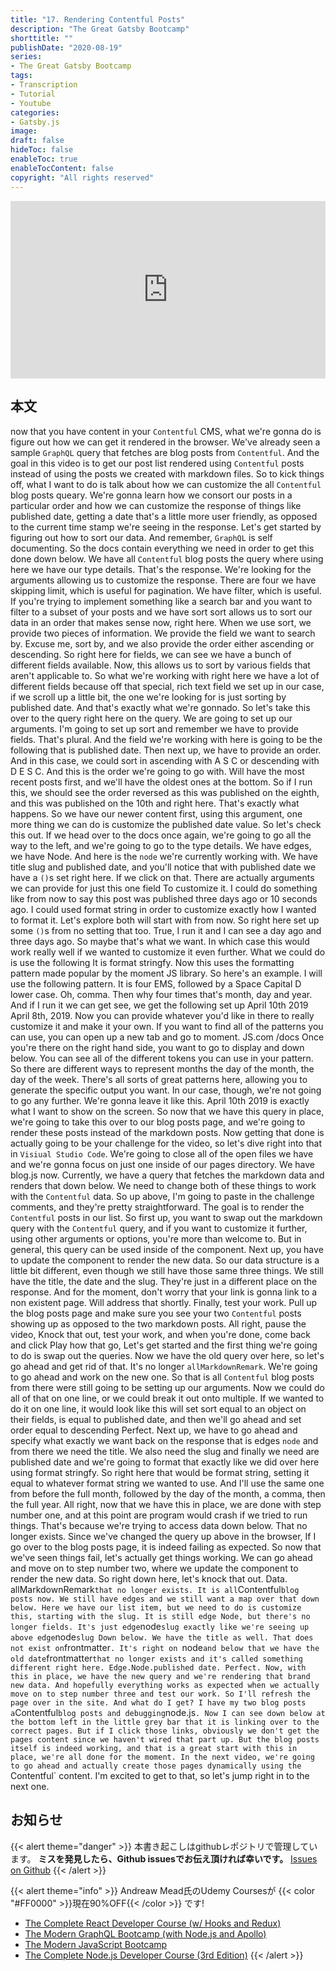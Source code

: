 ```yaml
---
title: "17. Rendering Contentful Posts"
description: "The Great Gatsby Bootcamp"
shorttitle: ""
publishDate: "2020-08-19"
series:
- The Great Gatsby Bootcamp
tags: 
- Transcription
- Tutorial
- Youtube
categories: 
- Gatsby.js
image: 
draft: false
hideToc: false
enableToc: true
enableTocContent: false
copyright: "All rights reserved"
---
```


<div style="position: relative; padding-bottom: 56.25%;">
  <iframe 
    style="position: absolute; top: 0; left: 0; width: 100%; height: 100%;"
    src="https://www.youtube.com/embed/8t0vNu2fCCM?start=13109"
    frameborder="0"
    allow="accelerometer; autoplay; encrypted-media; gyroscope; picture-in-picture" allowfullscreen
  >
  </iframe>
</div>

## 本文

now that you have content in your `Contentful` CMS, what we're gonna do is figure out how we can get it rendered in the browser.
We've already seen a sample `GraphQL` query that fetches are blog posts from `Contentful`.
And the goal in this video is to get our post list rendered using `Contentful` posts instead of using the posts we created with markdown files.
So to kick things off, what I want to do is talk about how we can customize the all `Contentful` blog posts queary.
We're gonna learn how we consort our posts in a particular order and how we can customize the response of things like published date, getting a date that's a little more user friendly, as opposed to the current time stamp we're seeing in the response.
Let's get started by figuring out how to sort our data.
And remember, `GraphQL` is self documenting.
So the docs contain everything we need in order to get this done down below.
We have all `Contentful` blog posts the query where using here we have our type details.
That's the response.
We're looking for the arguments allowing us to customize the response.
There are four we have skipping limit, which is useful for pagination.
We have filter, which is useful.
If you're trying to implement something like a search bar and you want to filter to a subset of your posts and we have sort sort allows us to sort our data in an order that makes sense now, right here.
When we use sort, we provide two pieces of information.
We provide the field we want to search by.
Excuse me, sort by, and we also provide the order either ascending or descending.
So right here for fields, we can see we have a bunch of different fields available.
Now, this allows us to sort by various fields that aren't applicable to.
So what we're working with right here we have a lot of different fields because off that special, rich text field we set up in our case, if we scroll up a little bit, the one we're looking for is just sorting by published date.
And that's exactly what we're gonnado.
So let's take this over to the query right here on the query.
We are going to set up our arguments.
I'm going to set up sort and remember we have to provide fields.
That's plural.
And the field we're working with here is going to be the following that is published date.
Then next up, we have to provide an order.
And in this case, we could sort in ascending with A S C or descending with D E S C.
And this is the order we're going to go with.
Will have the most recent posts first, and we'll have the oldest ones at the bottom.
So if I run this, we should see the order reversed as this was published on the eighth, and this was published on the 10th and right here.
That's exactly what happens.
So we have our newer content first, using this argument, one more thing we can do is customize the published date value.
So let's check this out.
If we head over to the docs once again, we're going to go all the way to the left, and we're going to go to the type details.
We have edges, we have Node.
And here is the `node` we're currently working with.
We have title slug and published date, and you'll notice that with published date we have a `()`s set right here.
If we click on that.
There are actually arguments we can provide for just this one field To customize it.
I could do something like from now to say this post was published three days ago or 10 seconds ago.
I could used format string in order to customize exactly how I wanted to format it.
Let's explore both will start with from now.
So right here set up some `()`s from no setting that too.
True, I run it and I can see a day ago and three days ago.
So maybe that's what we want.
In which case this would work really well if we wanted to customize it even further.
What we could do is use the following It is format stringfy.
Now this uses the formatting pattern made popular by the moment JS library.
So here's an example.
I will use the following pattern.
It is four EMS, followed by a Space Capital D lower case.
Oh, comma.
Then why four times that's month, day and year.
And if I run it we can get see, we get the following set up April 10th 2019 April 8th, 2019.
Now you can provide whatever you'd like in there to really customize it and make it your own.
If you want to find all of the patterns you can use, you can open up a new tab and go to moment.
JS.com /docs Once you're there on the right hand side, you want to go to display and down below.
You can see all of the different tokens you can use in your pattern.
So there are different ways to represent months the day of the month, the day of the week.
There's all sorts of great patterns here, allowing you to generate the specific output you want.
In our case, though, we're not going to go any further.
We're gonna leave it like this.
April 10th 2019 is exactly what I want to show on the screen.
So now that we have this query in place, we're going to take this over to our blog posts page, and we're going to render these posts instead of the markdown posts.
Now getting that done is actually going to be your challenge for the video, so let's dive right into that in `Visiual Studio Code`.
We're going to close all of the open files we have and we're gonna focus on just one inside of our pages directory.
We have blog.js now.
Currently, we have a query that fetches the markdown data and renders that down below.
We need to change both of these things to work with the `Contentful` data.
So up above, I'm going to paste in the challenge comments, and they're pretty straightforward.
The goal is to render the `Contentful` posts in our list.
So first up, you want to swap out the markdown query with the `Contentful` query, and if you want to customize it further, using other arguments or options, you're more than welcome to.
But in general, this query can be used inside of the component.
Next up, you have to update the component to render the new data.
So our data structure is a little bit different, even though we still have those same three things.
We still have the title, the date and the slug.
They're just in a different place on the response.
And for the moment, don't worry that your link is gonna link to a non existent page.
Will address that shortly.
Finally, test your work.
Pull up the blog posts page and make sure you see your two `Contentful` posts showing up as opposed to the two markdown posts.
All right, pause the video, Knock that out, test your work, and when you're done, come back and click Play how that go, Let's get started and the first thing we're going to do is swap out the queries.
Now we have the old query over here, so let's go ahead and get rid of that.
It's no longer `allMarkdownRemark`.
We're going to go ahead and work on the new one.
So that is all `Contentful` blog posts from there were still going to be setting up our arguments.
Now we could do all of that on one line, or we could break it out onto multiple.
If we wanted to do it on one line, it would look like this will set sort equal to an object on their fields, is equal to published date, and then we'll go ahead and set order equal to descending Perfect.
Next up, we have to go ahead and specify what exactly we want back on the response that is edges `node` and from there we need the title.
We also need the slug and finally we need are published date and we're going to format that exactly like we did over here using format stringfy.
So right here that would be format string, setting it equal to whatever format string we wanted to use.
And I'll use the same one from before the full month, followed by the day of the month, a comma, then the full year.
All right, now that we have this in place, we are done with step number one, and at this point are program would crash if we tried to run things.
That's because we're trying to access data down below.
That no longer exists.
Since we've changed the query up above in the browser, If I go over to the blog posts page, it is indeed failing as expected.
So now that we've seen things fail, let's actually get things working.
We can go ahead and move on to step number two, where we update the component to render the new data.
So right down here, let's knock that out.
Data.
allMarkdownRemark` that no longer exists.
It is all `Contentful` blog posts now.
We still have edges and we still want a map over that down below.
Here we have our list item, but we need to do is customize this, starting with the slug.
It is still edge Node, but there's no longer fields.
It's just edge `node` slug exactly like we're seeing up above edge `node` slug Down below.
We have the title as well.
That does not exist on `frontmatter`.
It's right on `node` and below that we have the old date `frontmatter` that no longer exists and it's called something different right here.
Edge.Node.published date.
Perfect.
Now, with this in place, we have the new query and we're rendering that brand new data.
And hopefully everything works as expected when we actually move on to step number three and test our work.
So I'll refresh the page over in the site.
And what do I get? I have my two blog posts a `Contentful` blog posts and debugging `node.js`.
Now I can see down below at the bottom left in the little grey bar that it is linking over to the correct pages.
But if I click those links, obviously we don't get the pages content since we haven't wired that part up.
But the blog posts itself is indeed working, and that is a great start with this in place, we're all done for the moment.
In the next video, we're going to go ahead and actually create those pages dynamically using the `Contentful` content.
I'm excited to get to that, so let's jump right in to the next one.

## お知らせ

{{< alert theme="danger" >}} 
本書き起こしはgithubレポジトリで管理しています。
**ミスを発見したら、Github issuesでお伝え頂ければ幸いです。** 
[Issues on Github](https://github.com/newt0/gatsbybootcamp-transcription/issues)
{{< /alert >}}

{{< alert theme="info" >}}
Andreaw Mead氏のUdemy Coursesが {{< color "#FF0000" >}}現在90%OFF{{< /color >}} です!
- <a href="https://px.a8.net/svt/ejp?a8mat=3BK8OP+16V93U+3L4M+BW8O2&a8ejpredirect=https%3A%2F%2Fwww.udemy.com%2Fcourse%2Freact-2nd-edition%2F" target="_blank" rel="nofollow">The Complete React Developer Course (w/ Hooks and Redux)</a>
- <a href="https://px.a8.net/svt/ejp?a8mat=3BK8OP+16V93U+3L4M+BW8O2&a8ejpredirect=https%3A%2F%2Fwww.udemy.com%2Fcourse%2Fgraphql-bootcamp%2F" target="_blank" rel="nofollow">The Modern GraphQL Bootcamp (with Node.js and Apollo)</a>
- <a href="https://px.a8.net/svt/ejp?a8mat=3BK8OP+16V93U+3L4M+BW8O2&a8ejpredirect=https%3A%2F%2Fwww.udemy.com%2Fcourse%2Fmodern-javascript%2F" target="_blank" rel="nofollow">The Modern JavaScript Bootcamp</a>
- <a href="https://px.a8.net/svt/ejp?a8mat=3BK8OP+16V93U+3L4M+BW8O2&a8ejpredirect=https%3A%2F%2Fwww.udemy.com%2Fcourse%2Fthe-complete-nodejs-developer-course-2%2F" target="_blank" rel="nofollow">The Complete Node.js Developer Course (3rd Edition)</a>
{{< /alert >}}

